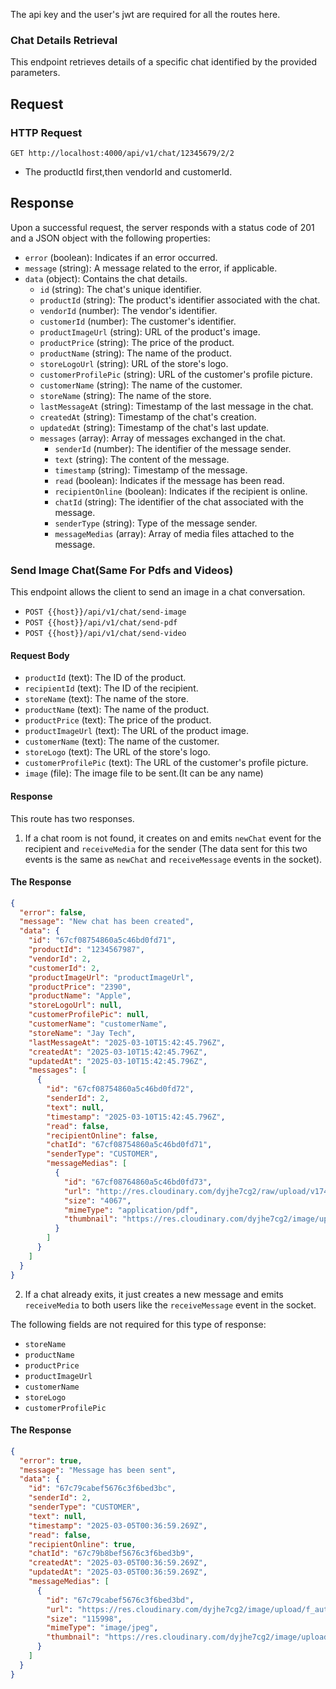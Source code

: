 The api key and the user's jwt are required for all the routes here.

### Chat Details Retrieval

This endpoint retrieves details of a specific chat identified by the provided parameters.

## Request

### HTTP Request

`GET http://localhost:4000/api/v1/chat/12345679/2/2`

- The productId first,then vendorId and customerId.

## Response

Upon a successful request, the server responds with a status code of 201 and a JSON object with the following properties:

- `error` (boolean): Indicates if an error occurred.
- `message` (string): A message related to the error, if applicable.
- `data` (object): Contains the chat details.
  - `id` (string): The chat's unique identifier.
  - `productId` (string): The product's identifier associated with the chat.
  - `vendorId` (number): The vendor's identifier.
  - `customerId` (number): The customer's identifier.
  - `productImageUrl` (string): URL of the product's image.
  - `productPrice` (string): The price of the product.
  - `productName` (string): The name of the product.
  - `storeLogoUrl` (string): URL of the store's logo.
  - `customerProfilePic` (string): URL of the customer's profile picture.
  - `customerName` (string): The name of the customer.
  - `storeName` (string): The name of the store.
  - `lastMessageAt` (string): Timestamp of the last message in the chat.
  - `createdAt` (string): Timestamp of the chat's creation.
  - `updatedAt` (string): Timestamp of the chat's last update.
  - `messages` (array): Array of messages exchanged in the chat.
    - `senderId` (number): The identifier of the message sender.
    - `text` (string): The content of the message.
    - `timestamp` (string): Timestamp of the message.
    - `read` (boolean): Indicates if the message has been read.
    - `recipientOnline` (boolean): Indicates if the recipient is online.
    - `chatId` (string): The identifier of the chat associated with the message.
    - `senderType` (string): Type of the message sender.
    - `messageMedias` (array): Array of media files attached to the message.

### Send Image Chat(Same For Pdfs and Videos)

This endpoint allows the client to send an image in a chat conversation.

- `POST {{host}}/api/v1/chat/send-image`
- `POST {{host}}/api/v1/chat/send-pdf`
- `POST {{host}}/api/v1/chat/send-video`

#### Request Body

- `productId` (text): The ID of the product.
- `recipientId` (text): The ID of the recipient.
- `storeName` (text): The name of the store.
- `productName` (text): The name of the product.
- `productPrice` (text): The price of the product.
- `productImageUrl` (text): The URL of the product image.
- `customerName` (text): The name of the customer.
- `storeLogo` (text): The URL of the store's logo.
- `customerProfilePic` (text): The URL of the customer's profile picture.
- `image` (file): The image file to be sent.(It can be any name)

#### Response

This route has two responses.

1. If a chat room is not found, it creates on and emits `newChat` event for the recipient and `receiveMedia` for the sender (The data sent for this two events is the same as `newChat` and `receiveMessage` events in the socket).

#### The Response

```json
{
  "error": false,
  "message": "New chat has been created",
  "data": {
    "id": "67cf08754860a5c46bd0fd71",
    "productId": "1234567987",
    "vendorId": 2,
    "customerId": 2,
    "productImageUrl": "productImageUrl",
    "productPrice": "2390",
    "productName": "Apple",
    "storeLogoUrl": null,
    "customerProfilePic": null,
    "customerName": "customerName",
    "storeName": "Jay Tech",
    "lastMessageAt": "2025-03-10T15:42:45.796Z",
    "createdAt": "2025-03-10T15:42:45.796Z",
    "updatedAt": "2025-03-10T15:42:45.796Z",
    "messages": [
      {
        "id": "67cf08754860a5c46bd0fd72",
        "senderId": 2,
        "text": null,
        "timestamp": "2025-03-10T15:42:45.796Z",
        "read": false,
        "recipientOnline": false,
        "chatId": "67cf08754860a5c46bd0fd71",
        "senderType": "CUSTOMER",
        "messageMedias": [
          {
            "id": "67cf08764860a5c46bd0fd73",
            "url": "http://res.cloudinary.com/dyjhe7cg2/raw/upload/v1741621365/chat-cdn/chat-pdfs/yazjzqq5s0uag57ymd3p",
            "size": "4067",
            "mimeType": "application/pdf",
            "thumbnail": "https://res.cloudinary.com/dyjhe7cg2/image/upload/so_1/v1/chat-cdn/chat-videos/nsfgzariz5eyamocmfls?_a=BAMCkGRg0"
          }
        ]
      }
    ]
  }
}
```

2. If a chat already exits, it just creates a new message and emits `receiveMedia` to both users like the `receiveMessage` event in the socket.

The following fields are not required for this type of response:

- `storeName`
- `productName`
- `productPrice`
- `productImageUrl`
- `customerName`
- `storeLogo`
- `customerProfilePic`

#### The Response

```json
{
  "error": true,
  "message": "Message has been sent",
  "data": {
    "id": "67c79cabef5676c3f6bed3bc",
    "senderId": 2,
    "senderType": "CUSTOMER",
    "text": null,
    "timestamp": "2025-03-05T00:36:59.269Z",
    "read": false,
    "recipientOnline": true,
    "chatId": "67c79b8bef5676c3f6bed3b9",
    "createdAt": "2025-03-05T00:36:59.269Z",
    "updatedAt": "2025-03-05T00:36:59.269Z",
    "messageMedias": [
      {
        "id": "67c79cabef5676c3f6bed3bd",
        "url": "https://res.cloudinary.com/dyjhe7cg2/image/upload/f_auto/q_auto/v1/chat-cdn/chat-images/vjhjkagb52s75oc0gwbw?_a=BAMCkGRg0",
        "size": "115998",
        "mimeType": "image/jpeg",
        "thumbnail": "https://res.cloudinary.com/dyjhe7cg2/image/upload/so_1/v1/chat-cdn/chat-videos/nsfgzariz5eyamocmfls?_a=BAMCkGRg0"
      }
    ]
  }
}
```
